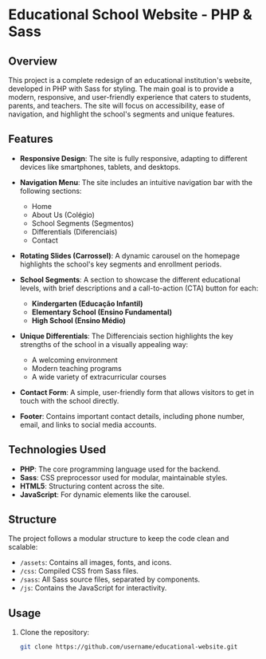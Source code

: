 # Educational School Website - PHP & Sass

## Overview
This project is a complete redesign of an educational institution's website, developed in PHP with Sass for styling. The main goal is to provide a modern, responsive, and user-friendly experience that caters to students, parents, and teachers. The site will focus on accessibility, ease of navigation, and highlight the school's segments and unique features.

## Features
- **Responsive Design**: The site is fully responsive, adapting to different devices like smartphones, tablets, and desktops.
- **Navigation Menu**: The site includes an intuitive navigation bar with the following sections:
  - Home
  - About Us (Colégio)
  - School Segments (Segmentos)
  - Differentials (Diferenciais)
  - Contact

- **Rotating Slides (Carrossel)**: A dynamic carousel on the homepage highlights the school's key segments and enrollment periods.
- **School Segments**: A section to showcase the different educational levels, with brief descriptions and a call-to-action (CTA) button for each:
  - **Kindergarten (Educação Infantil)**
  - **Elementary School (Ensino Fundamental)**
  - **High School (Ensino Médio)**
  
- **Unique Differentials**: The Differenciais section highlights the key strengths of the school in a visually appealing way:
  - A welcoming environment
  - Modern teaching programs
  - A wide variety of extracurricular courses

- **Contact Form**: A simple, user-friendly form that allows visitors to get in touch with the school directly.
- **Footer**: Contains important contact details, including phone number, email, and links to social media accounts.

## Technologies Used
- **PHP**: The core programming language used for the backend.
- **Sass**: CSS preprocessor used for modular, maintainable styles.
- **HTML5**: Structuring content across the site.
- **JavaScript**: For dynamic elements like the carousel.

## Structure
The project follows a modular structure to keep the code clean and scalable:
- `/assets`: Contains all images, fonts, and icons.
- `/css`: Compiled CSS from Sass files.
- `/sass`: All Sass source files, separated by components.
- `/js`: Contains the JavaScript for interactivity.

## Usage
1. Clone the repository:
   ```bash
   git clone https://github.com/username/educational-website.git
